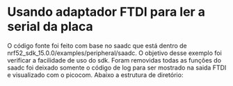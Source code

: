 # Usando adaptador FTDI para ler a serial da placa
O código fonte foi feito com base no saadc que está dentro de
nrf52_sdk_15.0.0/examples/peripheral/saadc. O objetivo desse exemplo foi verificar a facilidade
de uso do sdk. Foram removidas todas as funções do saadc foi deixado somente o código de log
para ser mostrado na saida FTDI e visualizado com o picocom. Abaixo a estrutura de diretório: